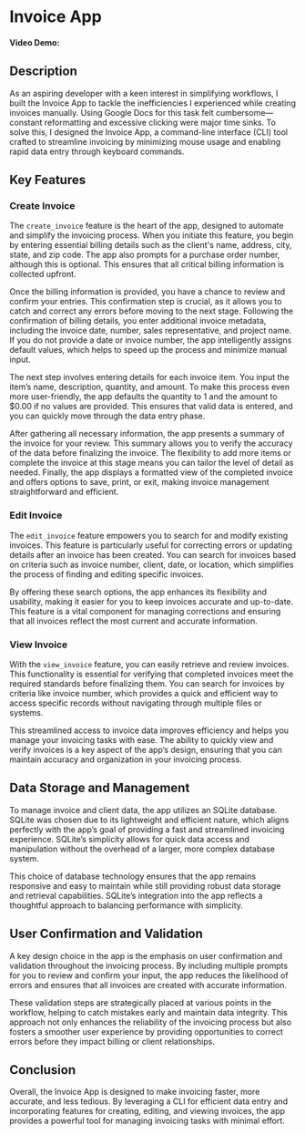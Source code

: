 # Invoice App
#### Video Demo: <URL HERE>
## Description

As an aspiring developer with a keen interest in simplifying workflows, I built the Invoice App to tackle the inefficiencies I experienced while creating invoices manually. Using Google Docs for this task felt cumbersome—constant reformatting and excessive clicking were major time sinks. To solve this, I designed the Invoice App, a command-line interface (CLI) tool crafted to streamline invoicing by minimizing mouse usage and enabling rapid data entry through keyboard commands.

## Key Features

### Create Invoice

The `create_invoice` feature is the heart of the app, designed to automate and simplify the invoicing process. When you initiate this feature, you begin by entering essential billing details such as the client's name, address, city, state, and zip code. The app also prompts for a purchase order number, although this is optional. This ensures that all critical billing information is collected upfront.

Once the billing information is provided, you have a chance to review and confirm your entries. This confirmation step is crucial, as it allows you to catch and correct any errors before moving to the next stage. Following the confirmation of billing details, you enter additional invoice metadata, including the invoice date, number, sales representative, and project name. If you do not provide a date or invoice number, the app intelligently assigns default values, which helps to speed up the process and minimize manual input.

The next step involves entering details for each invoice item. You input the item’s name, description, quantity, and amount. To make this process even more user-friendly, the app defaults the quantity to 1 and the amount to $0.00 if no values are provided. This ensures that valid data is entered, and you can quickly move through the data entry phase.

After gathering all necessary information, the app presents a summary of the invoice for your review. This summary allows you to verify the accuracy of the data before finalizing the invoice. The flexibility to add more items or complete the invoice at this stage means you can tailor the level of detail as needed. Finally, the app displays a formatted view of the completed invoice and offers options to save, print, or exit, making invoice management straightforward and efficient.

### Edit Invoice

The `edit_invoice` feature empowers you to search for and modify existing invoices. This feature is particularly useful for correcting errors or updating details after an invoice has been created. You can search for invoices based on criteria such as invoice number, client, date, or location, which simplifies the process of finding and editing specific invoices.

By offering these search options, the app enhances its flexibility and usability, making it easier for you to keep invoices accurate and up-to-date. This feature is a vital component for managing corrections and ensuring that all invoices reflect the most current and accurate information.

### View Invoice

With the `view_invoice` feature, you can easily retrieve and review invoices. This functionality is essential for verifying that completed invoices meet the required standards before finalizing them. You can search for invoices by criteria like invoice number, which provides a quick and efficient way to access specific records without navigating through multiple files or systems.

This streamlined access to invoice data improves efficiency and helps you manage your invoicing tasks with ease. The ability to quickly view and verify invoices is a key aspect of the app’s design, ensuring that you can maintain accuracy and organization in your invoicing process.

## Data Storage and Management

To manage invoice and client data, the app utilizes an SQLite database. SQLite was chosen due to its lightweight and efficient nature, which aligns perfectly with the app’s goal of providing a fast and streamlined invoicing experience. SQLite’s simplicity allows for quick data access and manipulation without the overhead of a larger, more complex database system.

This choice of database technology ensures that the app remains responsive and easy to maintain while still providing robust data storage and retrieval capabilities. SQLite’s integration into the app reflects a thoughtful approach to balancing performance with simplicity.

## User Confirmation and Validation

A key design choice in the app is the emphasis on user confirmation and validation throughout the invoicing process. By including multiple prompts for you to review and confirm your input, the app reduces the likelihood of errors and ensures that all invoices are created with accurate information.

These validation steps are strategically placed at various points in the workflow, helping to catch mistakes early and maintain data integrity. This approach not only enhances the reliability of the invoicing process but also fosters a smoother user experience by providing opportunities to correct errors before they impact billing or client relationships.

## Conclusion

Overall, the Invoice App is designed to make invoicing faster, more accurate, and less tedious. By leveraging a CLI for efficient data entry and incorporating features for creating, editing, and viewing invoices, the app provides a powerful tool for managing invoicing tasks with minimal effort.
